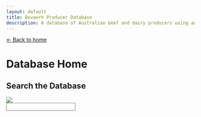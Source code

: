 ```yaml
---
layout: default
title: Bovaer® Producer Database
description: A database of Australian beef and dairy producers using and not using Bovaer®
---
```


[← Back to home](https://lachlanwintourzg.github.io/bovaer-producer-database/)

# Database Home

## Search the Database

<form action="{{ page.url | relative_url }}">
  <div class="tipue_search_left"><img src="{{ "/assets/tipuesearch/search.png" | relative_url }}" class="tipue_search_icon"></div>
  <div class="tipue_search_right"><input type="text" name="q" id="tipue_search_input" pattern=".{3,}" title="At least 3 characters" required></div>
  <div style="clear: both;"></div>
</form>

<div id="tipue_search_content"></div>

<script>
$(document).ready(function() {
  $('#tipue_search_input').tipuesearch();
});
</script>
